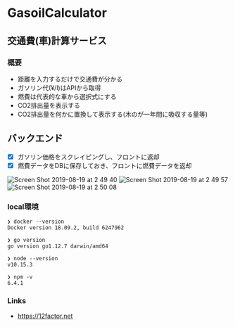 # GasoilCalculator

## 交通費(車)計算サービス
### 概要
- 距離を入力するだけで交通費が分かる
- ガソリン代(¥/l)はAPIから取得
- 燃費は代表的な車から選択式にする
- CO2排出量を表示する
- CO2排出量を何かに置換して表示する(木のが一年間に吸収する量等)

## バックエンド
- [x] ガソリン価格をスクレイピングし、フロントに返却
- [x] 燃費データをDBに保存しておき、フロントに燃費データを返却

![Screen Shot 2019-08-19 at 2 49 40](https://user-images.githubusercontent.com/28585609/63228332-282e8e00-c22c-11e9-8487-128428efe912.png)
![Screen Shot 2019-08-19 at 2 49 57](https://user-images.githubusercontent.com/28585609/63228336-2d8bd880-c22c-11e9-94bf-8a0537972bc2.png)
![Screen Shot 2019-08-19 at 2 50 08](https://user-images.githubusercontent.com/28585609/63228337-311f5f80-c22c-11e9-8fbc-dcf3f5d5a522.png)


### local環境
```
❯ docker --version
Docker version 18.09.2, build 6247962

❯ go version
go version go1.12.7 darwin/amd64

❯ node --version
v10.15.3

❯ npm -v
6.4.1
```

### Links
 - https://12factor.net

